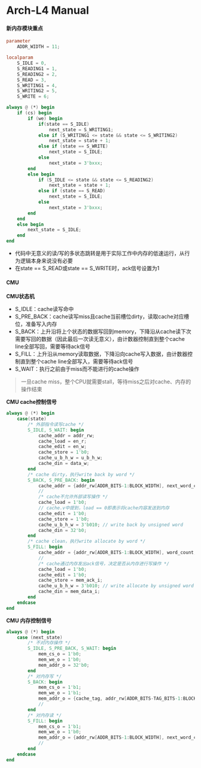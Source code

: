 # Arch-L4 Manual

#### 新内存模块重点

```verilog
parameter
	ADDR_WIDTH = 11;

localparam
	S_IDLE = 0,
	S_READING1 = 1,
	S_READING2 = 2,
	S_READ = 3,
	S_WRITING1 = 4,
	S_WRITING2 = 5,
	S_WRITE = 6;

always @ (*) begin
	if (cs) begin
		if (we) begin
			if(state == S_IDLE)
				next_state = S_WRITING1;
			else if (S_WRITING1 <= state && state <= S_WRITING2)
				next_state = state + 1;
			else if (state == S_WRITE)
				next_state = S_IDLE;
			else
				next_state = 3'bxxx;
		end
		else begin
			if (S_IDLE <= state && state <= S_READING2)
				next_state = state + 1;
			else if (state == S_READ)
				next_state = S_IDLE;
			else
				next_state = 3'bxxx;
		end
	end
	else begin
		next_state = S_IDLE;
	end
end
```

* 代码中无意义的读/写的多状态跳转是用于实际工作中内存的低速运行，从行为逻辑本身来说没有必要
* 在state == S\_READ或state == S\_WRITE时，ack信号设置为1

#### CMU

**CMU状态机**

* S\_IDLE：cache读写命中
* S\_PRE\_BACK：cache读写miss且cache当前槽位dirty，读取cache对应槽位，准备写入内存
* S\_BACK：上升沿将上个状态的数据写回到memory，下降沿从cache读下次需要写回的数据（因此最后一次读无意义），由计数器控制直到整个cache line全部写回，需要等待ack信号
* S\_FILL：上升沿从memory读取数据，下降沿向cache写入数据，由计数器控制直到整个cache line全部写入，需要等待ack信号
* S\_WAIT：执行之前由于miss而不能进行的cache操作

> 一旦cache miss，整个CPU就需要stall，等待miss之后对cache、内存的操作结束

**CMU cache控制信号**

```verilog
always @ (*) begin
    case(state)
        /* 外部指令读写cache */
        S_IDLE, S_WAIT: begin
            cache_addr = addr_rw;
            cache_load = en_r;
            cache_edit = en_w;
            cache_store = 1'b0;
            cache_u_b_h_w = u_b_h_w;
            cache_din = data_w;
        end
        /* cache dirty，执行write back by word */
        S_BACK, S_PRE_BACK: begin
            cache_addr = {addr_rw[ADDR_BITS-1:BLOCK_WIDTH], next_word_count, {ELEMENT_WORDS_WIDTH{1'b0}}};
            //                                                                | WORD_BYTES_WIDTH |
            /* cache不允许外部读写操作 */
            cache_load = 1'b0;  
            // cache.v中提到，load == 0即表示将cache内容发送到内存
            cache_edit = 1'b0;
            cache_store = 1'b0;
            cache_u_b_h_w = 3'b010; // write back by unsigned word
            cache_din = 32'b0;
        end
        /* cache clean，执行write allocate by word */
        S_FILL: begin
            cache_addr = {addr_rw[ADDR_BITS-1:BLOCK_WIDTH], word_count, {ELEMENT_WORDS_WIDTH{1'b0}}};
            //                                                                | WORD_BYTES_WIDTH |
            /* cache通过内存发出ack信号，决定是否从内存进行写操作 */
            cache_load = 1'b0;
            cache_edit = 1'b0;
            cache_store = mem_ack_i;
            cache_u_b_h_w = 3'b010; // write allocate by unsigned word
            cache_din = mem_data_i;
        end
    endcase
end
```

**CMU 内存控制信号**

```verilog
always @ (*) begin
    case (next_state)
        /* 不对内存操作 */
        S_IDLE, S_PRE_BACK, S_WAIT: begin
            mem_cs_o = 1'b0;
            mem_we_o = 1'b0;
            mem_addr_o = 32'b0;
        end
        /* 对内存写 */
        S_BACK: begin
            mem_cs_o = 1'b1;
            mem_we_o = 1'b1;
            mem_addr_o = {cache_tag, addr_rw[ADDR_BITS-TAG_BITS-1:BLOCK_WIDTH], next_word_count, {ELEMENT_WORDS_WIDTH{1'b0}}};
            //                                                                                    | WORD_BYTES_WIDTH |
        end
        /* 对内存读 */
        S_FILL: begin
            mem_cs_o = 1'b1;
            mem_we_o = 1'b0;
            mem_addr_o = {addr_rw[ADDR_BITS-1:BLOCK_WIDTH], next_word_count, {ELEMENT_WORDS_WIDTH{1'b0}}};
            //                                                                | WORD_BYTES_WIDTH |
        end
    endcase
end
```
